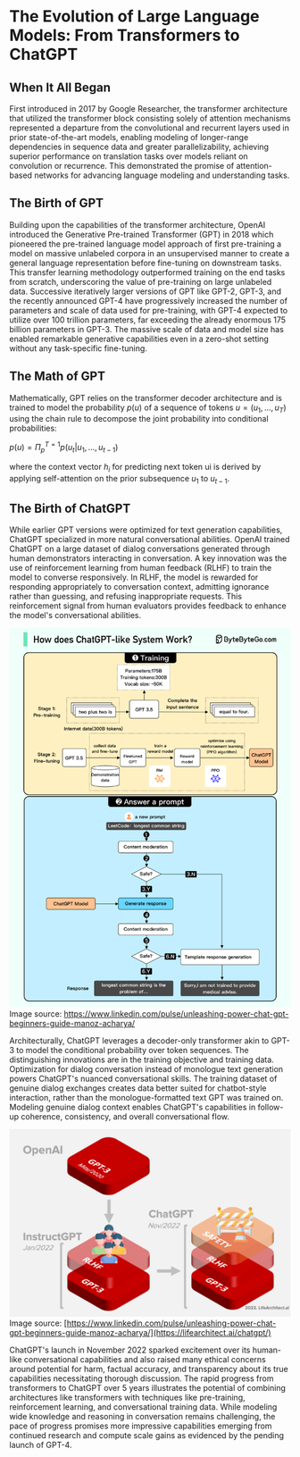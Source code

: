 # The Evolution of Large Language Models: From Transformers to ChatGPT 

## When It All Began
First introduced in 2017 by Google Researcher, the transformer architecture that utilized the transformer block consisting solely of attention mechanisms represented a departure from the convolutional and recurrent layers used in prior state-of-the-art models, 
enabling modeling of longer-range dependencies in sequence data and greater parallelizability, achieving superior performance on translation tasks over models reliant on convolution or recurrence. 
This demonstrated the promise of attention-based networks for advancing language modeling and understanding tasks.

## The Birth of GPT
Building upon the capabilities of the transformer architecture, OpenAI introduced the Generative Pre-trained Transformer (GPT) in 2018 which pioneered the pre-trained language model approach of first pre-training a model on massive unlabeled corpora in an unsupervised manner to create a general language representation before fine-tuning on downstream tasks. 
This transfer learning methodology outperformed training on the end tasks from scratch, underscoring the value of pre-training on large unlabeled data. 
Successive iteratively larger versions of GPT like GPT-2, GPT-3, and the recently announced GPT-4 have progressively increased the number of parameters and scale of data used for pre-training, with GPT-4 expected to utilize over 100 trillion parameters, far exceeding the already enormous 175 billion parameters in GPT-3. The massive scale of data and model size has enabled remarkable generative capabilities even in a zero-shot setting without any task-specific fine-tuning.

## The Math of GPT
Mathematically, GPT relies on the transformer decoder architecture and is trained to model the probability $p(u)$ of a sequence of tokens $u = (u_1, ..., u_T)$ using the chain rule to decompose the joint probability into conditional probabilities:

$p(u) = Π_p^{T=1} p(u_t | u_1, ..., u_{t-1})$ 

where the context vector $h_i$ for predicting next token ui is derived by applying self-attention on the prior subsequence $u_1$ to $u_{t-1}$.

## The Birth of ChatGPT
While earlier GPT versions were optimized for text generation capabilities, ChatGPT specialized in more natural conversational abilities. OpenAI trained ChatGPT on a large dataset of dialog conversations generated through human demonstrators interacting in conversation. A key innovation was the use of reinforcement learning from human feedback (RLHF) to train the model to converse responsively. 
In RLHF, the model is rewarded for responding appropriately to conversation context, admitting ignorance rather than guessing, and refusing inappropriate requests. This reinforcement signal from human evaluators provides feedback to enhance the model's conversational abilities.

![](/images/chatgpt_process.png)
Image source: https://www.linkedin.com/pulse/unleashing-power-chat-gpt-beginners-guide-manoz-acharya/

Architecturally, ChatGPT leverages a decoder-only transformer akin to GPT-3 to model the conditional probability over token sequences. The distinguishing innovations are in the training objective and training data. Optimization for dialog conversation instead of monologue text generation powers ChatGPT's nuanced conversational skills.
The training dataset of genuine dialog exchanges creates data better suited for chatbot-style interaction, rather than the monologue-formatted text GPT was trained on. Modeling genuine dialog context enables ChatGPT's capabilities in follow-up coherence, consistency, and overall conversational flow. 

![](/images/2022-Alan-D-Thompson-ChatGPT-Sparrow-Rev-0d.png)
Image source: [https://www.linkedin.com/pulse/unleashing-power-chat-gpt-beginners-guide-manoz-acharya/](https://lifearchitect.ai/chatgpt/)

ChatGPT's launch in November 2022 sparked excitement over its human-like conversational capabilities and also raised many ethical concerns around potential for harm, factual accuracy, and transparency about its true capabilities necessitating thorough discussion.
The rapid progress from transformers to ChatGPT over 5 years illustrates the potential of combining architectures like transformers with techniques like pre-training, reinforcement learning, and conversational training data. While modeling wide knowledge and reasoning in conversation remains challenging, the pace of progress promises more impressive capabilities emerging from continued research and compute scale gains as evidenced by the pending launch of GPT-4.
